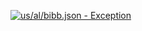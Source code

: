 [![us/al/bibb.json - Exception](https://img.shields.io/badge/us/al/bibb.json-Exception-red)](https://github.com/openaddresses/openaddresses/tree/master/sources/us/al/bibb.json)